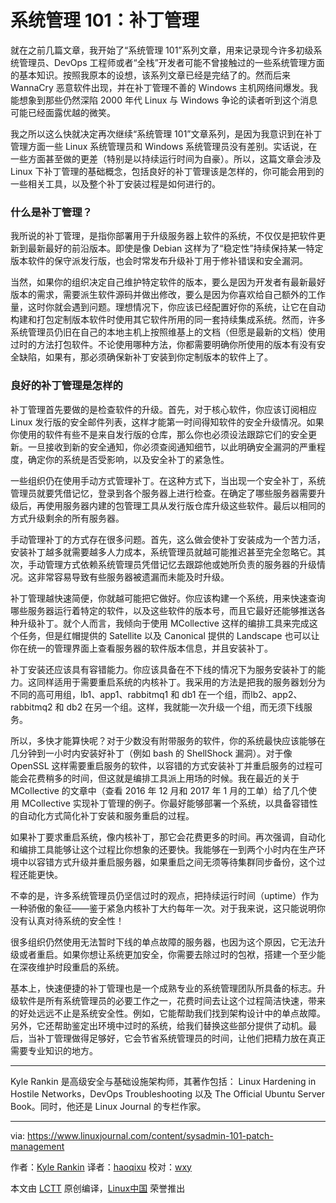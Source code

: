 系统管理 101：补丁管理
============================================================ 

就在之前几篇文章，我开始了“系统管理 101”系列文章，用来记录现今许多初级系统管理员、DevOps 工程师或者“全栈”开发者可能不曾接触过的一些系统管理方面的基本知识。按照我原本的设想，该系列文章已经是完结了的。然而后来 WannaCry 恶意软件出现，并在补丁管理不善的 Windows 主机网络间爆发。我能想象到那些仍然深陷 2000 年代 Linux 与 Windows 争论的读者听到这个消息可能已经面露优越的微笑。

我之所以这么快就决定再次继续“系统管理 101”文章系列，是因为我意识到在补丁管理方面一些 Linux 系统管理员和 Windows 系统管理员没有差别。实话说，在一些方面甚至做的更差（特别是以持续运行时间为自豪）。所以，这篇文章会涉及 Linux 下补丁管理的基础概念，包括良好的补丁管理该是怎样的，你可能会用到的一些相关工具，以及整个补丁安装过程是如何进行的。

### 什么是补丁管理？

我所说的补丁管理，是指你部署用于升级服务器上软件的系统，不仅仅是把软件更新到最新最好的前沿版本。即使是像 Debian 这样为了“稳定性”持续保持某一特定版本软件的保守派发行版，也会时常发布升级补丁用于修补错误和安全漏洞。

当然，如果你的组织决定自己维护特定软件的版本，要么是因为开发者有最新最好版本的需求，需要派生软件源码并做出修改，要么是因为你喜欢给自己额外的工作量，这时你就会遇到问题。理想情况下，你应该已经配置好你的系统，让它在自动构建和打包定制版本软件时使用其它软件所用的同一套持续集成系统。然而，许多系统管理员仍旧在自己的本地主机上按照维基上的文档（但愿是最新的文档）使用过时的方法打包软件。不论使用哪种方法，你都需要明确你所使用的版本有没有安全缺陷，如果有，那必须确保新补丁安装到你定制版本的软件上了。

### 良好的补丁管理是怎样的

补丁管理首先要做的是检查软件的升级。首先，对于核心软件，你应该订阅相应 Linux 发行版的安全邮件列表，这样才能第一时间得知软件的安全升级情况。如果你使用的软件有些不是来自发行版的仓库，那么你也必须设法跟踪它们的安全更新。一旦接收到新的安全通知，你必须查阅通知细节，以此明确安全漏洞的严重程度，确定你的系统是否受影响，以及安全补丁的紧急性。

一些组织仍在使用手动方式管理补丁。在这种方式下，当出现一个安全补丁，系统管理员就要凭借记忆，登录到各个服务器上进行检查。在确定了哪些服务器需要升级后，再使用服务器内建的包管理工具从发行版仓库升级这些软件。最后以相同的方式升级剩余的所有服务器。

手动管理补丁的方式存在很多问题。首先，这么做会使补丁安装成为一个苦力活，安装补丁越多就需要越多人力成本，系统管理员就越可能推迟甚至完全忽略它。其次，手动管理方式依赖系统管理员凭借记忆去跟踪他或她所负责的服务器的升级情况。这非常容易导致有些服务器被遗漏而未能及时升级。

补丁管理越快速简便，你就越可能把它做好。你应该构建一个系统，用来快速查询哪些服务器运行着特定的软件，以及这些软件的版本号，而且它最好还能够推送各种升级补丁。就个人而言，我倾向于使用 MCollective 这样的编排工具来完成这个任务，但是红帽提供的 Satellite 以及 Canonical 提供的 Landscape 也可以让你在统一的管理界面上查看服务器的软件版本信息，并且安装补丁。

补丁安装还应该具有容错能力。你应该具备在不下线的情况下为服务安装补丁的能力。这同样适用于需要重启系统的内核补丁。我采用的方法是把我的服务器划分为不同的高可用组，lb1、app1、rabbitmq1 和 db1 在一个组，而lb2、app2、rabbitmq2 和 db2 在另一个组。这样，我就能一次升级一个组，而无须下线服务。

所以，多快才能算快呢？对于少数没有附带服务的软件，你的系统最快应该能够在几分钟到一小时内安装好补丁（例如 bash 的 ShellShock 漏洞）。对于像 OpenSSL 这样需要重启服务的软件，以容错的方式安装补丁并重启服务的过程可能会花费稍多的时间，但这就是编排工具派上用场的时候。我在最近的关于 MCollective 的文章中（查看 2016 年 12 月和 2017 年 1 月的工单）给了几个使用 MCollective 实现补丁管理的例子。你最好能够部署一个系统，以具备容错性的自动化方式简化补丁安装和服务重启的过程。

如果补丁要求重启系统，像内核补丁，那它会花费更多的时间。再次强调，自动化和编排工具能够让这个过程比你想象的还要快。我能够在一到两个小时内在生产环境中以容错方式升级并重启服务器，如果重启之间无须等待集群同步备份，这个过程还能更快。

不幸的是，许多系统管理员仍坚信过时的观点，把持续运行时间（uptime）作为一种骄傲的象征——鉴于紧急内核补丁大约每年一次。对于我来说，这只能说明你没有认真对待系统的安全性！

很多组织仍然使用无法暂时下线的单点故障的服务器，也因为这个原因，它无法升级或者重启。如果你想让系统更加安全，你需要去除过时的包袱，搭建一个至少能在深夜维护时段重启的系统。

基本上，快速便捷的补丁管理也是一个成熟专业的系统管理团队所具备的标志。升级软件是所有系统管理员的必要工作之一，花费时间去让这个过程简洁快速，带来的好处远远不止是系统安全性。例如，它能帮助我们找到架构设计中的单点故障。另外，它还帮助鉴定出环境中过时的系统，给我们替换这些部分提供了动机。最后，当补丁管理做得足够好，它会节省系统管理员的时间，让他们把精力放在真正需要专业知识的地方。

______________________

Kyle Rankin 是高级安全与基础设施架构师，其著作包括： Linux Hardening in Hostile Networks，DevOps Troubleshooting 以及 The Official Ubuntu Server Book。同时，他还是 Linux Journal 的专栏作家。

--------------------------------------------------------------------------------

via: https://www.linuxjournal.com/content/sysadmin-101-patch-management

作者：[Kyle Rankin][a]
译者：[haoqixu](https://github.com/haoqixu)
校对：[wxy](https://github.com/wxy)

本文由 [LCTT](https://github.com/LCTT/TranslateProject) 原创编译，[Linux中国](https://linux.cn/) 荣誉推出

[a]:https://www.linuxjournal.com/users/kyle-rankin
[1]:https://www.linuxjournal.com/tag/how-tos
[2]:https://www.linuxjournal.com/tag/servers
[3]:https://www.linuxjournal.com/tag/sysadmin
[4]:https://www.linuxjournal.com/users/kyle-rankin
